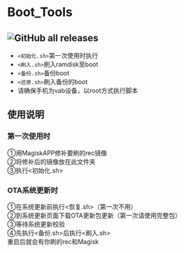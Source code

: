 # Boot_Tools
## ![GitHub all releases](https://img.shields.io/github/downloads/Awstme/boot_tools/total?color=%2300FF00)
- `<初始化.sh>`第一次使用时执行
- `<刷入.sh>`刷入ramdisk至boot
- `<备份.sh>`备份boot
- `<还原.sh>`刷入备份的boot
- 请确保手机为vab设备，以root方式执行脚本
## 使用说明
### 第一次使用时
①用MagiskAPP修补要刷的rec镜像  
②将修补后的镜像放在此文件夹  
③执行<初始化.sh>
### OTA系统更新时
①在系统更新前执行<恢复.sh>（第一次不用）  
②到系统更新页面下载OTA更新包更新（第一次请使用完整包）  
③等待系统更新校验  
④先执行<备份.sh>后执行<刷入.sh>  
重启后就会有你刷的rec和Magisk
